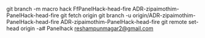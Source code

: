 git branch -m macro hack FfPanelHack-head-fire ADR-zipaimothim-PanelHack-head-fire
git fetch origin
git branch -u origin/ADR-zipaimothim-PanelHack-head-fire ADR-zipaimothim-PanelHack-head-fire
git remote set-head origin -a# Panelhack
reshampunmagar2@gmail.com
